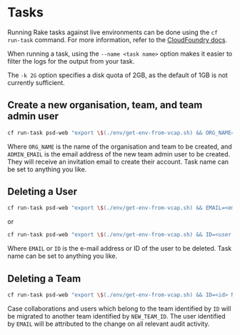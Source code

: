 # Tasks

Running Rake tasks against live environments can be done using the `cf run-task` command. For more information, refer to the [CloudFoundry docs](https://docs.cloudfoundry.org/devguide/using-tasks.html).

When running a task, using the `--name <task name>` option makes it easier to filter the logs for the output from your task.

The `-k 2G` option specifies a disk quota of 2GB, as the default of 1GB is not currently sufficient.

## Create a new organisation, team, and team admin user

```bash
cf run-task psd-web "export \$(./env/get-env-from-vcap.sh) && ORG_NAME=<name> ADMIN_EMAIL=<email address> bin/rake organisation:create" --name <task name> -k 2G
```

Where `ORG_NAME` is the name of the organisation and team to be created, and `ADMIN_EMAIL` is the email address of the new team admin user to be created. They will receive an invitation email to create their account. Task name can be set to anything you like.

## Deleting a User

```bash
cf run-task psd-web "export \$(./env/get-env-from-vcap.sh) && EMAIL=<email address> rake user:delete" --name <task name> -k 2G
```

or

```bash
cf run-task psd-web "export \$(./env/get-env-from-vcap.sh) && ID=<user ID> rake user:delete" --name <task name> -k 2G
```

Where `EMAIL` or `ID` is the e-mail address or ID of the user to be deleted. Task name can be set to anything you like.

## Deleting a Team

```bash
cf run-task psd-web "export \$(./env/get-env-from-vcap.sh) && ID=<id> NEW_TEAM_ID=<id> EMAIL=<email address> rake team:delete" --name <task name> -k 2G
```

Case collaborations and users which belong to the team identified by `ID` will be migrated to another team identified by `NEW_TEAM_ID`. The user identified by `EMAIL` will be attributed to the change on all relevant audit activity.
